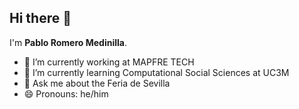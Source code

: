 ## Hi there 👋

I'm **Pablo Romero Medinilla**.

- 🔭 I’m currently working at MAPFRE TECH
- 🌱 I’m currently learning Computational Social Sciences at UC3M
- 💬 Ask me about the Feria de Sevilla
- 😄 Pronouns: he/him
